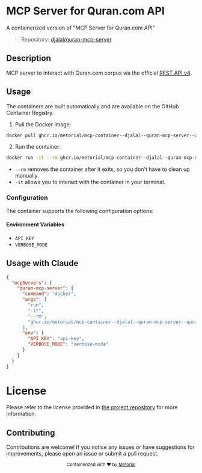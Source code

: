 
# MCP Server for Quran.com API

A containerized version of "MCP Server for Quran.com API"

> Repository: [djalal/quran-mcp-server](https://github.com/djalal/quran-mcp-server)

## Description

MCP server to interact with Quran.com corpus via the official [REST API v4](https://api-docs.quran.com/docs/content_apis_versioned/4.0.0/content-apis).


## Usage

The containers are built automatically and are available on the GitHub Container Registry.

1. Pull the Docker image:

```bash
docker pull ghcr.io/metorial/mcp-container--djalal--quran-mcp-server--quran-mcp-server
```

2. Run the container:

```bash
docker run -it --rm ghcr.io/metorial/mcp-container--djalal--quran-mcp-server--quran-mcp-server 
```

- `--rm` removes the container after it exits, so you don't have to clean up manually.
- `-it` allows you to interact with the container in your terminal.


### Configuration

The container supports the following configuration options:




#### Environment Variables

- `API_KEY`
- `VERBOSE_MODE`




## Usage with Claude

```json
{
  "mcpServers": {
    "quran-mcp-server": {
      "command": "docker",
      "args": [
        "run",
        "-it",
        "--rm",
        "ghcr.io/metorial/mcp-container--djalal--quran-mcp-server--quran-mcp-server"
      ],
      "env": {
        "API_KEY": "api-key",
        "VERBOSE_MODE": "verbose-mode"
      }
    }
  }
}
```

# License

Please refer to the license provided in [the project repository](https://github.com/djalal/quran-mcp-server) for more information.

## Contributing

Contributions are welcome! If you notice any issues or have suggestions for improvements, please open an issue or submit a pull request.

<div align="center">
  <sub>Containerized with ❤️ by <a href="https://metorial.com">Metorial</a></sub>
</div>
  